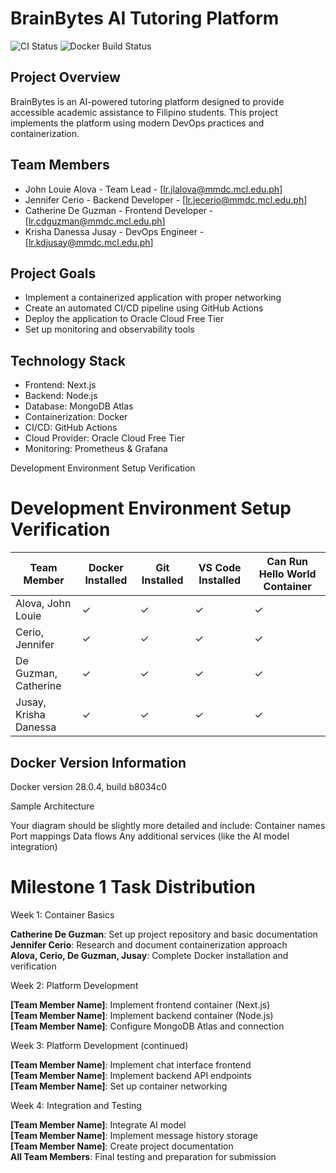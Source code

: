 # BrainBytes AI Tutoring Platform

![CI Status](https://github.com/catedeguzman-it/brain_bytes/actions/workflows/ci-cd.yml/badge.svg)
![Docker Build Status](https://github.com/catedeguzman-it/brain_bytes/actions/workflows/ci-cd.yml/badge.svg)


## Project Overview
BrainBytes is an AI-powered tutoring platform designed to provide accessible academic assistance to Filipino students. This project implements the platform using modern DevOps practices and containerization.

## Team Members
- John Louie Alova - Team Lead - [lr.jlalova@mmdc.mcl.edu.ph]
- Jennifer Cerio - Backend Developer - [lr.jecerio@mmdc.mcl.edu.ph]
- Catherine De Guzman - Frontend Developer - [lr.cdguzman@mmdc.mcl.edu.ph]
- Krisha Danessa Jusay - DevOps Engineer - [lr.kdjusay@mmdc.mcl.edu.ph]

## Project Goals
- Implement a containerized application with proper networking
- Create an automated CI/CD pipeline using GitHub Actions
- Deploy the application to Oracle Cloud Free Tier
- Set up monitoring and observability tools

## Technology Stack
- Frontend: Next.js
- Backend: Node.js
- Database: MongoDB Atlas
- Containerization: Docker
- CI/CD: GitHub Actions
- Cloud Provider: Oracle Cloud Free Tier
- Monitoring: Prometheus & Grafana




Development Environment Setup Verification


# Development Environment Setup Verification

|      Team Member      | Docker Installed | Git Installed | VS Code Installed | Can Run Hello World Container |
|-----------------------|------------------|---------------|-------------------|-------------------------------|
| Alova, John Louie     | ✓                | ✓            | ✓                 | ✓                            |
| Cerio, Jennifer       | ✓                | ✓            | ✓                 | ✓                            |
| De Guzman, Catherine  | ✓                | ✓            | ✓                 | ✓                            |
| Jusay, Krisha Danessa | ✓                | ✓            | ✓                 | ✓                            |

## Docker Version Information
Docker version 28.0.4, build b8034c0

Sample Architecture

Your diagram should be slightly more detailed and include:
Container names
Port mappings
Data flows
Any additional services (like the AI model integration)

# Milestone 1 Task Distribution

Week 1: Container Basics

**Catherine De Guzman**: Set up project repository and basic documentation <br/>
**Jennifer Cerio**: Research and document containerization approach <br/>
**Alova, Cerio, De Guzman, Jusay**: Complete Docker installation and verification <br/>

Week 2: Platform Development

**[Team Member Name]**: Implement frontend container (Next.js) <br/>
**[Team Member Name]**: Implement backend container (Node.js) <br/>
**[Team Member Name]**: Configure MongoDB Atlas and connection

Week 3: Platform Development (continued)

**[Team Member Name]**: Implement chat interface frontend <br/>
**[Team Member Name]**: Implement backend API endpoints <br/>
**[Team Member Name]**: Set up container networking

Week 4: Integration and Testing

**[Team Member Name]**: Integrate AI model <br/>
**[Team Member Name]**: Implement message history storage <br/>
**[Team Member Name]**: Create project documentation <br/>
**All Team Members**: Final testing and preparation for submission
